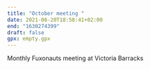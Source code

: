 ```yaml
---
title: "October meeting "
date: 2021-06-20T18:58:41+02:00
end: "1630274399"
draft: false
gpx: empty.gpx
---
```

Monthly Fuxonauts meeting at Victoria Barracks